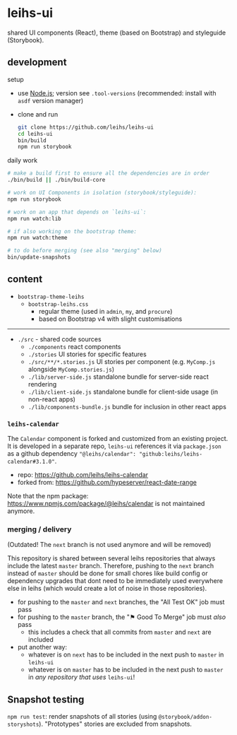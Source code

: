 # leihs-ui

shared UI components (React), theme (based on Bootstrap) and styleguide (Storybook).

## development

setup

- use [Node.js](https://nodejs.org/); version see `.tool-versions` (recommended: install with `asdf` version manager) 
- clone and run

  ```sh
  git clone https://github.com/leihs/leihs-ui
  cd leihs-ui
  bin/build
  npm run storybook
  ```

daily work

```sh
# make a build first to ensure all the dependencies are in order
./bin/build || ./bin/build-core

# work on UI Components in isolation (storybook/styleguide):
npm run storybook

# work on an app that depends on `leihs-ui`:
npm run watch:lib

# if also working on the bootstrap theme:
npm run watch:theme

# to do before merging (see also "merging" below)
bin/update-snapshots
```

## content

- `bootstrap-theme-leihs`
  - `bootstrap-leihs.css`
    - regular theme (used in `admin`, `my`, and `procure`)
    - based on Bootstrap v4 with slight customisations

---

- `./src` - shared code sources
  - `./components` react components
  - `./stories` UI stories for specific features
  - `./src/**/*.stories.js` UI stories per component (e.g. `MyComp.js` alongside `MyComp.stories.js`)
  - `./lib/server-side.js` standalone bundle for server-side react rendering
  - `./lib/client-side.js` standalone bundle for client-side usage (in non-react apps)
  - `./lib/components-bundle.js` bundle for inclusion in other react apps

### `leihs-calendar`

The `Calendar` component is forked and customized from an existing project. It is developed in a separate repo, `leihs-ui` references it via `package.json` as a github dependency `"@leihs/calendar": "github:leihs/leihs-calendar#3.1.0"`.

- repo: <https://github.com/leihs/leihs-calendar>
- forked from: <https://github.com/hypeserver/react-date-range>

Note that the npm package: <https://www.npmjs.com/package/@leihs/calendar> is not maintained anymore.

### merging / delivery

(Outdated! The `next` branch is not used anymore and will be removed)

This repository is shared between several leihs repositories that always include the latest `master` branch.
Therefore, pushing to the `next` branch instead of `master` should be done for small chores like build config or dependency upgrades that dont need to be immediately used everywhere else in leihs (which would create a lot of noise in those repositories).

- for pushing to the `master` and `next` branches, the "All Test OK" job must pass
- for pushing to the `master` branch, the "⚑ Good To Merge" job must _also_ pass
  - this includes a check that all commits from `master` and `next` are included
- put another way:
  - whatever is on `next` has to be included in the next push to `master` in `leihs-ui`
  - whatever is on `master` has to be included in the next push to `master` in _any repository that uses_ `leihs-ui`!

## Snapshot testing

`npm run test`: render snapshots of all stories (using `@storybook/addon-storyshots`). "Prototypes" stories are excluded from snapshots.

